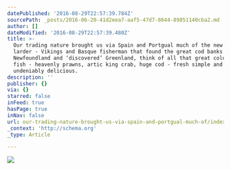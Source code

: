 ```yaml
---
datePublished: '2016-08-29T22:57:39.784Z'
sourcePath: _posts/2016-06-20-41d2eea7-aaf5-47d7-8644-89851140cba2.md
author: []
dateModified: '2016-08-29T22:57:39.480Z'
title: >-
  Our trading nature brought us via Spain and Portgual much of the new world
  larder - Vikings and Basque fisherman that found the great cod banks of
  Newfoundland and ‘discovered’ Greenland, think of all that great cold water
  fish - heavenly prawns, artic king crab, huge cod - fresh simple and
  undeniably delicious.
description: ''
publisher: {}
via: {}
starred: false
inFeed: true
hasPage: true
inNav: false
url: our-trading-nature-brought-us-via-spain-and-portgual-much-of/index.html
_context: 'http://schema.org'
_type: Article

---
```

![](https://the-grid-user-content.s3-us-west-2.amazonaws.com/fc309566-c483-41ae-b205-6a370c48a005.jpg)